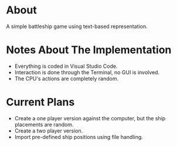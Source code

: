 # About
A simple battleship game using text-based representation.

# Notes About The Implementation
- Everything is coded in Visual Studio Code.
- Interaction is done through the Terminal, no GUI is involved.
- The CPU's actions are completely random.

# Current Plans
- Create a one player version against the computer, but the ship placements are random.
- Create a two player version.
- Import pre-defined ship positions using file handling.

